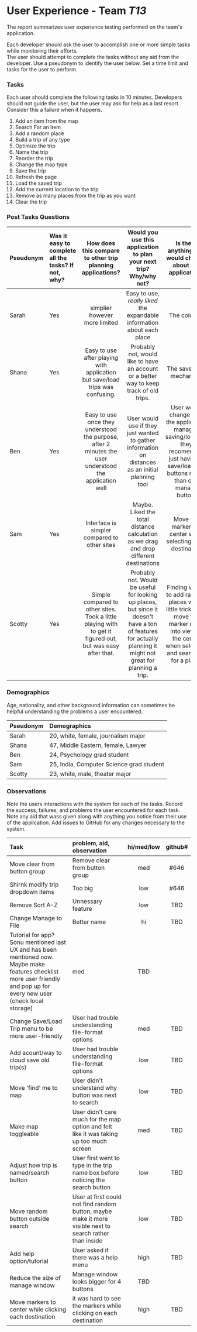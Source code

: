 # User Experience - Team _T13_

The report summarizes user experience testing performed on the team's application.

Each developer should ask the user to accomplish one or more simple tasks while monitoring their efforts.  
The user should attempt to complete the tasks without any aid from the developer.
Use a pseudonym to identify the user below.
Set a time limit and tasks for the user to perform.

### Tasks

Each user should complete the following tasks in 10 minutes.
Developers should not guide the user, but the user may ask for help as a last resort.  
Consider this a failure when it happens.

1. Add an item from the map
2. Search For an item
3. Add a random place
4. Build a trip of any type
5. Optimize the trip
6. Name the trip
7. Reorder the trip
8. Change the map type
9. Save the trip
10. Refresh the page
11. Load the saved trip
12. Add the current location to the trip
13. Remove as many places from the trip as you want
14. Clear the trip

### Post Tasks Questions

| Pseudonym | Was it easy to complete all the tasks? If not, why? | How does this compare to other trip planning applications? |   Would you use this application to plan your next trip? Why/why not?   | Is there anything you would change about the application? |
| :-------- | :-------------------------------------------------- | :--------------------------------------------------------: | :---------------------------------------------------------------------: | :-------------------------------------------------------: |
| Sarah     | Yes                                                 |               simplier however more limited                | Easy to use, _really liked_ the expandable information about each place |                       The colors 😬                       |
| Shana     | Yes | Easy to use after playing with application but save/load trips was confusing. | Probably not, would like to have an account or a better way to keep track of old trips.  |   The save/load mechanism  |
| Ben | Yes | Easy to use once they understood the purpose, after 2 minutes the user understood the application well | User would use if they just wanted to gather information on distances as an initial planning tool | User would change how the application manages saving/loading, they recomended just having 2 save/load trip buttons rather than one manage button. |
| Sam | Yes | Interface is simpler compared to other sites | Maybe. Liked the total distance calculation as we drag and drop different destinations | Move the markers to center while selecting each destination |
| Scotty | Yes | Simple compared to other sites. Took a little playing with to get it figured out, but was easy after that. | Probably not. Would be useful for looking up places, but since it doesn't have a ton of features for actually planning it might not great for planning a trip. | Finding where to add random places was a little tricky and move the marker more into view/to the center when selecting and searching for a place. |

### Demographics

Age, nationality, and other background information can sometimes be helpful understanding the problems a user encountered.

| Pseudonym | Demographics                        |
| :-------- | :---------------------------------- |
| Sarah     | 20, white, female, journalism major |
| Shana     | 47, Middle Eastern, female, Lawyer  |
| Ben | 24, Psychology grad student |
| Sam | 25, India, Computer Science grad student |
| Scotty | 23, white, male, theater major |

### Observations

Note the users interactions with the system for each of the tasks.
Record the success, failures, and problems the user encountered for each task.
Note any aid that wass given along with anything you notice from their use of the application.
Add issues to GitHub for any changes necessary to the system.

| Task                                                                                                                                                                      | problem, aid, observation      | hi/med/low | github# |
| :------------------------------------------------------------------------------------------------------------------------------------------------------------------------ | :----------------------------- | :--------: | :-----: |
| Move clear from button group                                                                                                                                              | Remove clear from button group |    med     |  #646   |
| Shirnk modify trip dropdown items                                                                                                                                         | Too big                        |    low     |  #646   |
| Remove Sort A-Z                                                                                                                                                           | Unnessary feature              |    low     |   TBD   |
| Change Manage to File                                                                                                                                                     | Better name                    |     hi     |   TBD   |
| Tutorial for app? Sonu mentioned last UX and has been mentioned now. Maybe make features checklist more user friendly and pop up for every new user (check local storage) | med                            |    TBD     |
| Change Save/Load Trip menu to be more user-friendly | User had trouble understanding file-format options |    med     |  TBD   |
| Add acount/way to cloud save old trip(s) | User had trouble understanding file-format options |    low     |  TBD   |
| Move 'find' me to map | User didn't understand why button was next to search |    low     |  TBD   |
| Make map toggleable | User didn't care much for the map option and felt like it was taking up too much screen |    med     |  TBD   |
| Adjust how trip is named/search button | User first went to type in the trip name box before noticing the search button | low | TBD |
| Move random button outside search | User at first could not find random button, maybe make it more visible next to search rather than inside | low | TBD |
| Add help option/tutorial | User asked if there was a help menu | high | TBD |
| Reduce the size of manage window | Manage window looks bigger for 4 buttons | TBD |
| Move markers to center while clicking each destination | it was hard to see the markers while clicking on each destination | high | TBD |

